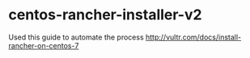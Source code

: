 # centos-rancher-installer-v2

Used this guide to automate the process
http://vultr.com/docs/install-rancher-on-centos-7
